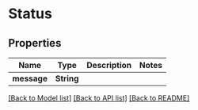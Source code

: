 # Status

## Properties
Name | Type | Description | Notes
------------ | ------------- | ------------- | -------------
**message** | **String** |  | 

[[Back to Model list]](../README.md#documentation-for-models) [[Back to API list]](../README.md#documentation-for-api-endpoints) [[Back to README]](../README.md)


